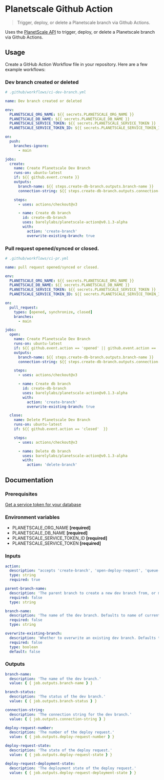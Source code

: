 # Planetscale Github Action

> Trigger, deploy, or delete a Planetscale branch via Github Actions.

Uses the [PlanetScale API](https://api-docs.planetscale.com/reference/getting-started-with-planetscale-api) to trigger, deploy, or delete a Planetscale branch via Github Actions.

## Usage

Create a GitHub Action Workflow file in your repository. Here are a few example workflows:

### Dev branch created or deleted

```yaml
# .github/workflows/ci-dev-branch.yml

name: Dev branch created or deleted

env:
  PLANETSCALE_ORG_NAME: ${{ secrets.PLANETSCALE_ORG_NAME }}
  PLANETSCALE_DB_NAME: ${{ secrets.PLANETSCALE_DB_NAME }}
  PLANETSCALE_SERVICE_TOKEN: ${{ secrets.PLANETSCALE_SERVICE_TOKEN }}
  PLANETSCALE_SERVICE_TOKEN_ID: ${{ secrets.PLANETSCALE_SERVICE_TOKEN_ID }}

on:
  push:
    branches-ignore:
      - main

jobs:
  create:
    name: Create Planetscale Dev Branch
    runs-on: ubuntu-latest
    if: ${{ github.event.create }}
    outputs:
      branch-name: ${{ steps.create-db-branch.outputs.branch-name }}
      connection-string: ${{ steps.create-db-branch.outputs.connection-string }}

    steps:
      - uses: actions/checkout@v3

      - name: Create db branch
        id: create-db-branch
        uses: barelylabs/planetscale-action@v0.1.3-alpha
        with:
          action: 'create-branch'
          overwrite-existing-branch: true
```

### Pull request opened/synced or closed.

```yaml
# .github/workflows/ci-pr.yml

name: pull request opened/synced or closed.

env:
  PLANETSCALE_ORG_NAME: ${{ secrets.PLANETSCALE_ORG_NAME }}
  PLANETSCALE_DB_NAME: ${{ secrets.PLANETSCALE_DB_NAME }}
  PLANETSCALE_SERVICE_TOKEN: ${{ secrets.PLANETSCALE_SERVICE_TOKEN }}
  PLANETSCALE_SERVICE_TOKEN_ID: ${{ secrets.PLANETSCALE_SERVICE_TOKEN_ID }}

on:
  pull_request:
    types: [opened, synchronize, closed]
    branches:
      - main

jobs:
  open:
    name: Create Planetscale Dev Branch
    runs-on: ubuntu-latest
    if: ${{ github.event.action == 'opened' || github.event.action == 'synchronize' }}
    outputs:
      branch-name: ${{ steps.create-db-branch.outputs.branch-name }}
      connection-string: ${{ steps.create-db-branch.outputs.connection-string }}

    steps:
      - uses: actions/checkout@v3

      - name: Create db branch
        id: create-db-branch
        uses: barelylabs/planetscale-action@v0.1.3-alpha
        with:
          action: 'create-branch'
          overwrite-existing-branch: true

  close:
    name: Delete Planetscale Dev Branch
    runs-on: ubuntu-latest
    if: ${{ github.event.action == 'closed'  }}

    steps:
      - uses: actions/checkout@v3

      - name: Delete db branch
        uses: barelylabs/planetscale-action@v0.1.3-alpha
        with:
          action: 'delete-branch'
```

## Documentation

### Prerequisites

[Get a service token for your database](https://planetscale.com/docs/concepts/service-tokens)

### Environment variables

- PLANETSCALE_ORG_NAME **[required]**
- PLANETSCALE_DB_NAME **[required]**
- PLANETSCALE_SERVICE_TOKEN_ID **[required]**
- PLANETSCALE_SERVICE_TOKEN **[required]**

### Inputs

```yaml
action:
  description: "accepts 'create-branch', 'open-deploy-request', 'queue-deploy-request', or 'delete-branch'"
  type: string
  required: true

parent-branch-name:
  description: 'The parent branch to create a new dev branch from, or merge current dev branch into. Defaults to main.'
  required: false
  type: string

branch-name:
  description: 'The name of the dev branch. Defaults to name of current git branch.'
  required: false
  type: string

overwrite-existing-branch:
  description: 'Whether to overwrite an existing dev branch. Defaults to false.'
  required: false
  type: boolean
  default: false
```

### Outputs

```yaml
branch-name:
  description: 'The name of the dev branch.'
  value: { { job.outputs.branch-name } }

branch-status:
  description: 'The status of the dev branch.'
  value: { { job.outputs.branch-status } }

connection-string:
  description: 'The connection string for the dev branch.'
  value: { { job.outputs.connection-string } }

deploy-request-number:
  description: 'The number of the deploy request.'
  value: { { job.outputs.deploy-request-number } }

deploy-request-state:
  description: 'The state of the deploy request.'
  value: { { job.outputs.deploy-request-state } }

deploy-request-deployment-state:
  description: 'The deployment state of the deploy request.'
  value: { { job.outputs.deploy-request-deployment-state } }
```
